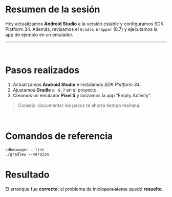
# Resumen de la sesión
Hoy actualizamos **Android Studio** a la versión estable y configuramos SDK Platform 34.
Además, revisamos el `Gradle Wrapper` (8.7) y ejecutamos la app de ejemplo en un emulador.

---

<br>

# Pasos realizados
1. Actualizamos **Android Studio** e instalamos *SDK Platform 34*.
2. Ajustamos **Gradle** a ` 8.7` en el proyecto.
3. Creamos un emulador **Pixel 5** y lanzamos la app “Empty Activity”.
>Consejo: documentar los pasos te ahorra tiempo mañana.
<br>

# Comandos de referencia
``` 
sdkmanager --list
./gradlew --version
```
# Resultado
El arranque fue **correcto**; el problema de inicio~~persistente~~ quedó **resuelto**. 

